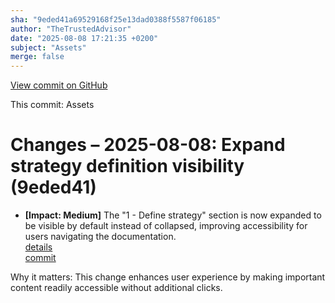 ```yaml
---
sha: "9eded41a69529168f25e13dad0388f5587f06185"
author: "TheTrustedAdvisor"
date: "2025-08-08 17:21:35 +0200"
subject: "Assets"
merge: false
---
```


[View commit on GitHub](https://github.com/TheTrustedAdvisor/FabricAdoptionFramework/commit/9eded41a69529168f25e13dad0388f5587f06185)

This commit: Assets

# Changes – 2025-08-08: Expand strategy definition visibility (9eded41)

- **[Impact: Medium]** The "1 - Define strategy" section is now expanded to be visible by default instead of collapsed, improving accessibility for users navigating the documentation.  
   [details](/docs/about/changes/2025-08-08-assets)  
   [commit](https://github.com/TheTrustedAdvisor/FabricAdoptionFramework/commit/9eded41a69529168f25e13dad0388f5587f06185)  

Why it matters: This change enhances user experience by making important content readily accessible without additional clicks.
